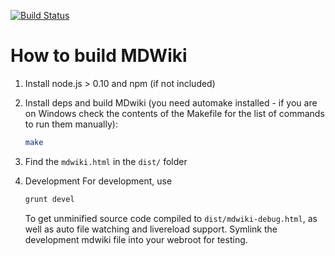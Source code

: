 [![Build Status](https://travis-ci.org/Dynalon/mdwiki.png?branch=master)](https://travis-ci.org/Dynalon/mdwiki)

How to build MDWiki
======

1. Install node.js > 0.10 and npm (if not included)
2. Install deps and build MDwiki (you need automake installed - if you are on Windows check the contents of the Makefile for the list of commands to run them manually):

    ```bash
    make
    ```
3. Find the `mdwiki.html` in the `dist/` folder
4. Development
    For development, use
    ```bash
    grunt devel 
    ```
    To get unminified source code compiled to `dist/mdwiki-debug.html`, as well as auto file watching and livereload support. Symlink the development mdwiki file into your webroot for testing.